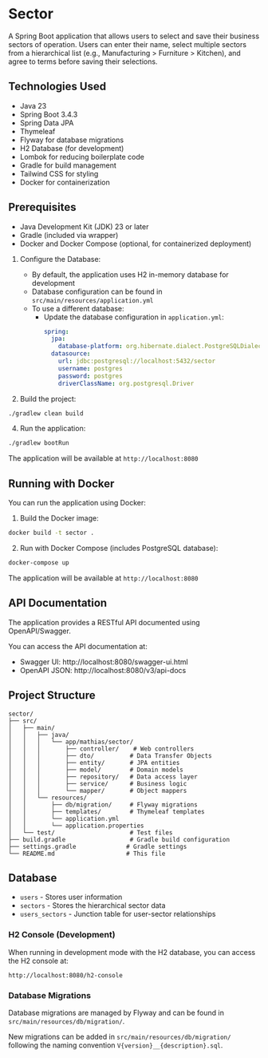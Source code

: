 # Sector

A Spring Boot application that allows users to select and save their business sectors of operation. Users can enter their name, select multiple sectors from a hierarchical list (e.g., Manufacturing > Furniture > Kitchen), and agree to terms before saving their selections.

## Technologies Used

- Java 23
- Spring Boot 3.4.3
- Spring Data JPA
- Thymeleaf
- Flyway for database migrations
- H2 Database (for development)
- Lombok for reducing boilerplate code
- Gradle for build management
- Tailwind CSS for styling
- Docker for containerization

## Prerequisites

- Java Development Kit (JDK) 23 or later
- Gradle (included via wrapper)
- Docker and Docker Compose (optional, for containerized deployment)

1. Configure the Database:

   - By default, the application uses H2 in-memory database for development
   - Database configuration can be found in `src/main/resources/application.yml`
   - To use a different database:
     - Update the database configuration in `application.yml`:
       ```yaml
       spring:
         jpa:
           database-platform: org.hibernate.dialect.PostgreSQLDialect
         datasource:
           url: jdbc:postgresql://localhost:5432/sector
           username: postgres
           password: postgres
           driverClassName: org.postgresql.Driver
       ```

2. Build the project:

```bash
./gradlew clean build
```

4. Run the application:

```bash
./gradlew bootRun
```

The application will be available at `http://localhost:8080`

## Running with Docker

You can run the application using Docker:

1. Build the Docker image:

```bash
docker build -t sector .
```

2. Run with Docker Compose (includes PostgreSQL database):

```bash
docker-compose up
```

The application will be available at `http://localhost:8080`

## API Documentation

The application provides a RESTful API documented using OpenAPI/Swagger.

You can access the API documentation at:

- Swagger UI: http://localhost:8080/swagger-ui.html
- OpenAPI JSON: http://localhost:8080/v3/api-docs

## Project Structure

```
sector/
├── src/
│   ├── main/
│   │   ├── java/
│   │   │   └── app/mathias/sector/
│   │   │       ├── controller/    # Web controllers
│   │   │       ├── dto/          # Data Transfer Objects
│   │   │       ├── entity/       # JPA entities
│   │   │       ├── model/        # Domain models
│   │   │       ├── repository/   # Data access layer
│   │   │       ├── service/      # Business logic
│   │   │       └── mapper/       # Object mappers
│   │   └── resources/
│   │       ├── db/migration/     # Flyway migrations
│   │       ├── templates/        # Thymeleaf templates
│   │       └── application.yml
│   │       └── application.properties
│   └── test/                     # Test files
├── build.gradle                  # Gradle build configuration
├── settings.gradle              # Gradle settings
└── README.md                    # This file
```

## Database

- `users` - Stores user information
- `sectors` - Stores the hierarchical sector data
- `users_sectors` - Junction table for user-sector relationships

### H2 Console (Development)

When running in development mode with the H2 database, you can access the H2 console at:

```
http://localhost:8080/h2-console
```

### Database Migrations

Database migrations are managed by Flyway and can be found in `src/main/resources/db/migration/`.

New migrations can be added in `src/main/resources/db/migration/` following the naming convention `V{version}__{description}.sql`.
